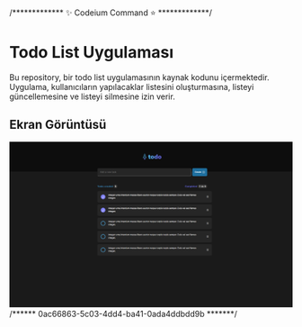/*************  ✨ Codeium Command ⭐  *************/
# Todo List Uygulaması

Bu repository, bir todo list uygulamasının kaynak kodunu içermektedir. Uygulama, kullanıcıların yapılacaklar listesini oluşturmasına, listeyi güncellemesine ve listeyi silmesine izin verir.

## Ekran Görüntüsü

![Landing Page](landingPage.png)
/******  0ac66863-5c03-4dd4-ba41-0ada4ddbdd9b  *******/